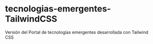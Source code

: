 # tecnologias-emergentes-TailwindCSS
Versión del Portal de tecnologías emergentes desarrollada con Tailwind CSS
